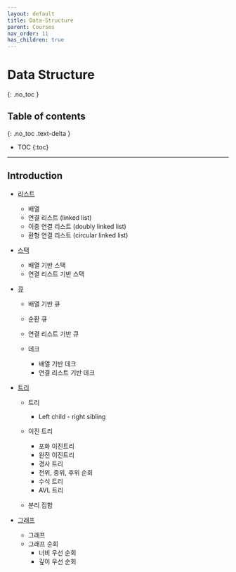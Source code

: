 ```yaml
---
layout: default
title: Data-Structure
parent: Courses
nav_order: 11
has_children: true
---
```


# Data Structure

{: .no_toc }

## Table of contents

{: .no_toc .text-delta }

- TOC
  {:toc}

---

## Introduction

- [리스트](https://github.com/boanlab/boanlab.github.io/blob/983f556286b0291107974c2d8fc5c556dc1a5e1d/docs/courses/data-structure/list.md)

  - 배열
  - 연결 리스트 (linked list)
  - 이중 연결 리스트 (doubly linked list)
  - 환형 연결 리스트 (circular linked list)

- [스택](https://github.com/boanlab/boanlab.github.io/blob/983f556286b0291107974c2d8fc5c556dc1a5e1d/docs/courses/data-structure/stack.md)

  - 배열 기반 스택
  - 연결 리스트 기반 스택

- [큐](https://github.com/boanlab/boanlab.github.io/blob/983f556286b0291107974c2d8fc5c556dc1a5e1d/docs/courses/data-structure/queue.md)

  - 배열 기반 큐
  - 순환 큐
  - 연결 리스트 기반 큐

  - 데크
    - 배열 기반 데크
    - 연결 리스트 기반 데크

- [트리](https://github.com/boanlab/boanlab.github.io/blob/983f556286b0291107974c2d8fc5c556dc1a5e1d/docs/courses/data-structure/tree.md)

  - 트리

    - Left child - right sibling

  - 이진 트리

    - 포화 이진트리
    - 완전 이진트리
    - 경사 트리
    - 전위, 중위, 후위 순회
    - 수식 트리
    - AVL 트리

  - 분리 집합

- [그래프](https://github.com/boanlab/boanlab.github.io/blob/983f556286b0291107974c2d8fc5c556dc1a5e1d/docs/courses/data-structure/graph.md)

  - 그래프
  - 그래프 순회
    - 너비 우선 순회
    - 깊이 우선 순회
